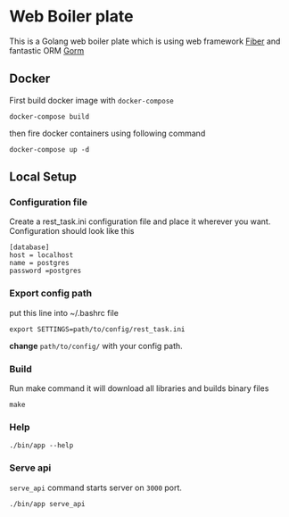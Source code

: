 # Web Boiler plate

This is a Golang web boiler plate which is using web framework [Fiber](https://github.com/gofiber/fiber) and fantastic ORM [Gorm](https://gorm.io/docs/)

## Docker
First build docker image with `docker-compose`
```
docker-compose build
```
 
 then fire docker containers using following command
```
docker-compose up -d
```
 
 
## Local Setup

### Configuration file

Create a rest_task.ini configuration file and place it wherever you want. 
Configuration should look like this
```
[database]
host = localhost
name = postgres
password =postgres
```

### Export config path

put this line into ~/.bashrc file

```
export SETTINGS=path/to/config/rest_task.ini 
```

**change** ``path/to/config/`` with your config path.

### Build 
Run make command it will download all libraries and builds binary files
```
make
```

### Help

```
./bin/app --help
```

### Serve api
`serve_api` command starts server on `3000` port.

```
./bin/app serve_api
```

